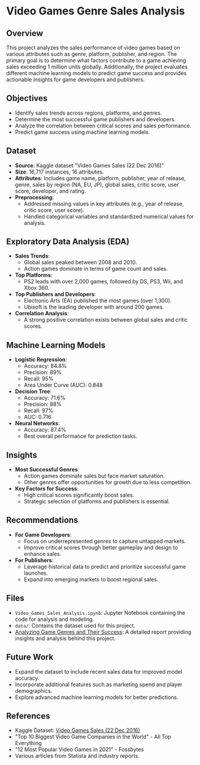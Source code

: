 # Video Games Genre Sales Analysis

## Overview
This project analyzes the sales performance of video games based on various attributes such as genre, platform, publisher, and region. The primary goal is to determine what factors contribute to a game achieving sales exceeding 1 million units globally. Additionally, the project evaluates different machine learning models to predict game success and provides actionable insights for game developers and publishers.

## Objectives
- Identify sales trends across regions, platforms, and genres.
- Determine the most successful game publishers and developers.
- Analyze the correlation between critical scores and sales performance.
- Predict game success using machine learning models.

## Dataset
- **Source**: Kaggle dataset "Video Games Sales (22 Dec 2016)"
- **Size**: 16,717 instances, 16 attributes.
- **Attributes**: Includes game name, platform, publisher, year of release, genre, sales by region (NA, EU, JP), global sales, critic score, user score, developer, and rating.
- **Preprocessing**:
  - Addressed missing values in key attributes (e.g., year of release, critic score, user score).
  - Handled categorical variables and standardized numerical values for analysis.

## Exploratory Data Analysis (EDA)
- **Sales Trends**:
  - Global sales peaked between 2008 and 2010.
  - Action games dominate in terms of game count and sales.
- **Top Platforms**:
  - PS2 leads with over 2,000 games, followed by DS, PS3, Wii, and Xbox 360.
- **Top Publishers and Developers**:
  - Electronic Arts (EA) published the most games (over 1,300).
  - Ubisoft is the leading developer with around 200 games.
- **Correlation Analysis**:
  - A strong positive correlation exists between global sales and critic scores.

## Machine Learning Models
- **Logistic Regression**:
  - Accuracy: 84.8%
  - Precision: 89%
  - Recall: 95%
  - Area Under Curve (AUC): 0.848
- **Decision Tree**:
  - Accuracy: 71.6%
  - Precision: 88%
  - Recall: 97%
  - AUC: 0.716
- **Neural Networks**:
  - Accuracy: 87.4%
  - Best overall performance for prediction tasks.

## Insights
- **Most Successful Genres**:
  - Action games dominate sales but face market saturation.
  - Other genres offer opportunities for growth due to less competition.
- **Key Factors for Success**:
  - High critical scores significantly boost sales.
  - Strategic selection of platforms and publishers is essential.

## Recommendations
- **For Game Developers**:
  - Focus on underrepresented genres to capture untapped markets.
  - Improve critical scores through better gameplay and design to enhance sales.
- **For Publishers**:
  - Leverage historical data to predict and prioritize successful game launches.
  - Expand into emerging markets to boost regional sales.

## Files
- `Video_Games_Sales_Analysis.ipynb`: Jupyter Notebook containing the code for analysis and modeling.
- `data/`: Contains the dataset used for this project.
- [Analyzing Game Genres and Their Success](.[/Analyzing_Game_Genres_and_Their_Success.pdf](https://github.com/cindy840823/Portfolio/blob/main/Video%20Games%20Genre%20Sales%20Analysis/Analyzing%20Game%20Genres%20and%20Their%20Success.pdf)): A detailed report providing insights and analysis behind this project.

## Future Work
- Expand the dataset to include recent sales data for improved model accuracy.
- Incorporate additional features such as marketing spend and player demographics.
- Explore advanced machine learning models for better predictions.

## References
- Kaggle Dataset: [Video Games Sales (22 Dec 2016)](https://www.kaggle.com)
- "Top 10 Biggest Video Game Companies in the World" - All Top Everything
- "12 Most Popular Video Games in 2021" - Fossbytes
- Various articles from Statista and industry reports.
